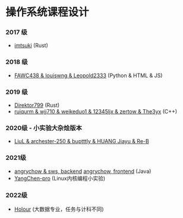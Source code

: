 # 操作系统课程设计

### 2017 级

- [imtsuki](https://github.com/imtsuki/xv7) (Rust)

### 2018 级

- [FAWC438 &amp; louiswng &amp; Leopold2333](https://github.com/FAWC438/Operating-System-Simulator) (Python & HTML & JS)


### 2019 级

- [Direktor799](https://github.com/Direktor799/rusted_os) (Rust)
- [ruiqurm & wjj710 & weikeduo1 & 12345ljx & zertow & The3yx](https://github.com/ruiqurm/os-simulator) (C++)

### 2020级 - 小实验大杂烩版本

- [LiuL & archester-250 & buptttly & HUANG Jiayu & Re-B](https://xydchcnnf8.feishu.cn/drive/folder/fldcnNV1ELxsM2bSJ3t211Zu0sb)

### 2021级 

- [angrychow & sws, backend](https://github.com/angrychow/SOS) [angrychow, frontend](https://github.com/angrychow/SOS-frontend) (Java)
- [YangChen-pro](https://github.com/YangChen-pro/bupt-assignments/tree/main/3rd%20year%20of%20BUPT/Second%20semester/Operating%20System%20Course%20Design/%E6%8A%A5%E5%91%8A) (Linux内核编程小实验)

### 2022级

- [Holour](https://github.com/Holour/OS) (大数据专业，任务与计科不同)